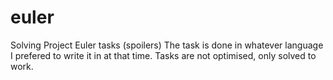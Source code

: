 # euler
Solving Project Euler tasks (spoilers)
The task is done in whatever language I prefered to write it in at that time.
Tasks are not optimised, only solved to work.
